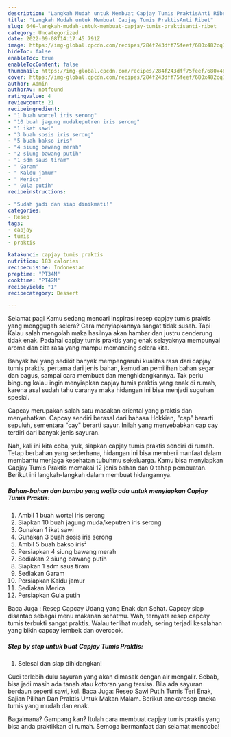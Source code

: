 ```yaml
---
description: "Langkah Mudah untuk Membuat Capjay Tumis PraktisAnti Ribet"
title: "Langkah Mudah untuk Membuat Capjay Tumis PraktisAnti Ribet"
slug: 646-langkah-mudah-untuk-membuat-capjay-tumis-praktisanti-ribet
category: Uncategorized
date: 2022-09-08T14:17:45.791Z
image: https://img-global.cpcdn.com/recipes/284f243dff75feef/680x482cq70/capjay-tumis-praktis-foto-resep-utama.jpg
hideToc: false
enableToc: true
enableTocContent: false
thumbnail: https://img-global.cpcdn.com/recipes/284f243dff75feef/680x482cq70/capjay-tumis-praktis-foto-resep-utama.jpg
cover: https://img-global.cpcdn.com/recipes/284f243dff75feef/680x482cq70/capjay-tumis-praktis-foto-resep-utama.jpg
author: Admin
authorAv: notfound
ratingvalue: 4
reviewcount: 21
recipeingredient:
- "1 buah wortel iris serong"
- "10 buah jagung mudakeputren iris serong"
- "1 ikat sawi"
- "3 buah sosis iris serong"
- "5 buah bakso iris"
- "4 siung bawang merah"
- "2 siung bawang putih"
- "1 sdm saus tiram"
- " Garam"
- " Kaldu jamur"
- " Merica"
- " Gula putih"
recipeinstructions:

- "Sudah jadi dan siap dinikmati!"
categories:
- Resep
tags:
- capjay
- tumis
- praktis

katakunci: capjay tumis praktis 
nutrition: 183 calories
recipecuisine: Indonesian
preptime: "PT34M"
cooktime: "PT42M"
recipeyield: "1"
recipecategory: Dessert

---
```



Selamat pagi Kamu sedang mencari inspirasi resep capjay tumis praktis yang menggugah selera? Cara menyiapkannya sangat tidak susah. Tapi Kalau salah mengolah maka hasilnya akan hambar dan justru cenderung tidak enak. Padahal capjay tumis praktis yang enak selayaknya mempunyai aroma dan cita rasa yang mampu memancing selera kita.


Banyak hal yang sedikit banyak mempengaruhi kualitas rasa dari capjay tumis praktis, pertama dari jenis bahan, kemudian pemilihan bahan segar dan bagus, sampai cara membuat dan menghidangkannya. Tak perlu bingung kalau ingin menyiapkan capjay tumis praktis yang enak di rumah, karena asal sudah tahu caranya maka hidangan ini bisa menjadi suguhan spesial.

Capcay merupakan salah satu masakan oriental yang praktis dan menyehatkan. Capcay sendiri berasal dari bahasa Hokkien, &#34;cap&#34; berarti sepuluh, sementara &#34;cay&#34; berarti sayur. Inilah yang menyebabkan cap cay terdiri dari banyak jenis sayuran.


Nah, kali ini kita coba, yuk, siapkan capjay tumis praktis sendiri di rumah. Tetap berbahan yang sederhana, hidangan ini bisa memberi manfaat dalam membantu menjaga kesehatan tubuhmu sekeluarga. Kamu bisa menyiapkan Capjay Tumis Praktis memakai 12 jenis bahan dan 0 tahap pembuatan. Berikut ini langkah-langkah dalam membuat hidangannya.

<!--inarticleads1-->

##### Bahan-bahan dan bumbu yang wajib ada untuk menyiapkan Capjay Tumis Praktis:

1. Ambil 1 buah wortel iris serong
1. Siapkan 10 buah jagung muda/keputren iris serong
1. Gunakan 1 ikat sawi
1. Gunakan 3 buah sosis iris serong
1. Ambil 5 buah bakso iris²
1. Persiapkan 4 siung bawang merah
1. Sediakan 2 siung bawang putih
1. Siapkan 1 sdm saus tiram
1. Sediakan  Garam
1. Persiapkan  Kaldu jamur
1. Sediakan  Merica
1. Persiapkan  Gula putih


Baca Juga : Resep Capcay Udang yang Enak dan Sehat. Capcay siap disantap sebagai menu makanan sehatmu. Wah, ternyata resep capcay tumis terbukti sangat praktis. Walau terlihat mudah, sering terjadi kesalahan yang bikin capcay lembek dan overcook. 

<!--inarticleads2-->

##### Step by step untuk buat Capjay Tumis Praktis:


1. Selesai dan siap dihidangkan!

Cuci terlebih dulu sayuran yang akan dimasak dengan air mengalir. Sebab, bisa jadi masih ada tanah atau kotoran yang tersisa. Bila ada sayuran berdaun seperti sawi, kol. Baca Juga: Resep Sawi Putih Tumis Teri Enak, Sajian Pilihan Dan Praktis Untuk Makan Malam. Berikut anekaresep aneka tumis yang mudah dan enak. 

Bagaimana? Gampang kan? Itulah cara membuat capjay tumis praktis yang bisa anda praktikkan di rumah. Semoga bermanfaat dan selamat mencoba!
